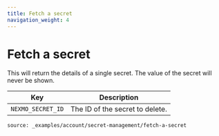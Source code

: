 ```yaml
---
title: Fetch a secret
navigation_weight: 4
---
```


# Fetch a secret

This will return the details of a single secret. The value of the secret will
never be shown.

Key | Description
 -- | --
`NEXMO_SECRET_ID` | The ID of the secret to delete.

```building_blocks
source: _examples/account/secret-management/fetch-a-secret
```
